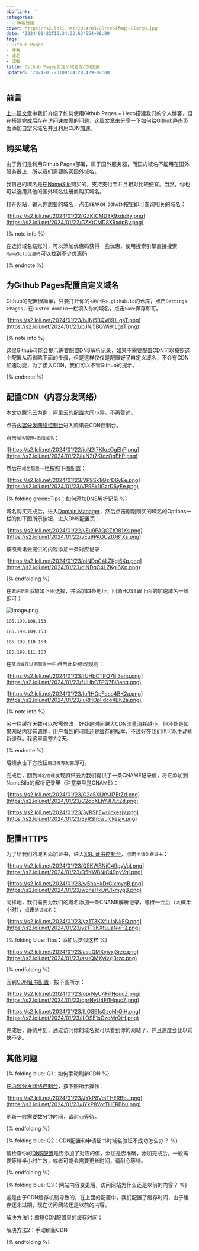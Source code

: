 ```yaml
---
abbrlink: ''
categories:
- - 博客搭建
cover: https://s2.loli.net/2024/03/05/cebTfmqjk8IxrgM.jpg
date: '2024-01-22T16:34:33.634564+08:00'
tags:
- Github Pages
- 博客
- 域名
- CDN
title: Github Pages自定义域名与CDN加速
updated: '2024-01-23T09:04:28.429+08:00'
---
```

## 前言

[上一篇文章](https://www.cappuccilo.top/2024/01/18/blog-building1/)中我们介绍了如何使用Github Pages + Hexo搭建我们的个人博客，但在搭建完成后存在访问速度慢的问题，这篇文章来分享一下如何给Github静态页面添加自定义域名并且利用CDN加速。

## 购买域名

由于我们是利用Github Pages部署，属于国外服务器，而国内域名不能用在国外服务器上，所以我们需要购买国外域名。

我自己的域名是在[NameSilo](https://www.namesilo.com/)购买的，支持支付宝并且相对比较便宜。当然，你也可以选用其他的国外域名注册商购买域名。

打开网站，输入你想要的域名，点击`SEARCH DOMAIN`按钮即可查询相关的域名：

![https://s2.loli.net/2024/01/22/GZKtCMD8X9xdpBy.png](https://s2.loli.net/2024/01/22/GZKtCMD8X9xdpBy.png)

{% note info %}

在选好域名结账时，可以添加优惠码获得一些优惠，使用搜索引擎直接搜索`NameSilo优惠码`可以找到不少优惠码

{% endnote %}

## 为Github Pages配置自定义域名

Github的配置很简单，只要打开你的`<用户名>.github.io`的仓库，点击`Settings`->`Pages`，在`Custom domain`一栏填入你的域名，点击`Save`保存即可。

![https://s2.loli.net/2024/01/23/bJNj5BQWi91LgsT.png](https://s2.loli.net/2024/01/23/bJNj5BQWi91LgsT.png)

{% note info %}

这里Github可能会提示需要配置DNS解析记录，如果不需要配置CDN可以按照这个配置从而省略下面的步骤，但是这样仅仅是配置好了自定义域名，不会有CDN加速功能，为了接入CDN，我们可以不管Github的提示。

{% endnote %}

## 配置CDN（内容分发网络）

本文以腾讯云为例，阿里云的配置大同小异，不再赘述。

点击[内容分发网络控制台](https://console.cloud.tencent.com/cdn)进入腾讯云CDN控制台。

点击`域名管理`-`添加域名`：

![https://s2.loli.net/2024/01/22/iuN2t7KfozOgEhP.png](https://s2.loli.net/2024/01/22/iuN2t7KfozOgEhP.png)

然后在`域名配置`一栏按照下图配置：

![https://s2.loli.net/2024/01/23/VP9Sk1iGzrD6yEe.png](https://s2.loli.net/2024/01/23/VP9Sk1iGzrD6yEe.png)

{% folding green::Tips：如何添加DNS解析记录 %}

域名购买完成后，进入[Domain Manager](https://www.namesilo.com/account_domains.php)，然后点击刚刚购买的域名的Options一栏的如下图所示按钮，进入DNS配置页：

![https://s2.loli.net/2024/01/22/vEu9PAQCZtO81Xs.png](https://s2.loli.net/2024/01/22/vEu9PAQCZtO81Xs.png)

按照腾讯云提供的内容添加一条对应记录：

![https://s2.loli.net/2024/01/23/oiNDqC4LZKgl6Xp.png](https://s2.loli.net/2024/01/23/oiNDqC4LZKgl6Xp.png)

{% endfolding %}

在`源站配置`添加如下图选择，并添加四条地址，回源HOST跟上面的加速域名一致即可：

![image.png](https://s2.loli.net/2024/01/23/5j48AmXKPHux9cN.png)

```plaintext
185.199.108.153

185.199.109.153

185.199.110.153

185.199.111.153
```

在`节点缓存过期配置`一栏点击此处修改规则：

![https://s2.loli.net/2024/01/23/fUHbCTPQ7Bi3anq.png](https://s2.loli.net/2024/01/23/fUHbCTPQ7Bi3anq.png)

![https://s2.loli.net/2024/01/23/IuRHOpFdco4BK2a.png](https://s2.loli.net/2024/01/23/IuRHOpFdco4BK2a.png)

{% note info %}

另一栏缓存天数可以按需修改，好处是时间越大CDN流量消耗越小，但坏处是如果网站内容有调整，用户看到的可能还是缓存的版本，不过好在我们也可以手动刷新缓存。我这里调整为2天。

{% endnote %}

后续点击下方按钮`跳过推荐配置`即可。

完成后，回到`域名管理`发现腾讯云为我们提供了一条CNAME记录值，将它添加到NameSilo的解析记录里（注意类型是CNAME）：

![https://s2.loli.net/2024/01/23/C2o5XLhYJI7EtZd.png](https://s2.loli.net/2024/01/23/C2o5XLhYJI7EtZd.png)

![https://s2.loli.net/2024/01/23/3yRShEwulckesjv.png](https://s2.loli.net/2024/01/23/3yRShEwulckesjv.png)

## 配置HTTPS

为了给我们的域名添加证书，进入[SSL 证书控制台](https://console.cloud.tencent.com/ssl)，点击`申请免费证书`：

![https://s2.loli.net/2024/01/23/Q5KWBNiC49pyVqI.png](https://s2.loli.net/2024/01/23/Q5KWBNiC49pyVqI.png)

![https://s2.loli.net/2024/01/23/w5haHkDrClxmygB.png](https://s2.loli.net/2024/01/23/w5haHkDrClxmygB.png)

同样地，我们需要为我们的域名添加一条CNAME解析记录，等待一会后（大概半小时），点击`验证域名`：

![https://s2.loli.net/2024/01/23/yz1T3KXfuJaNkFQ.png](https://s2.loli.net/2024/01/23/yz1T3KXfuJaNkFQ.png)

{% folding blue::Tips：添加后类似这样 %}

![https://s2.loli.net/2024/01/23/asuQMXyivxj3rzc.png](https://s2.loli.net/2024/01/23/asuQMXyivxj3rzc.png)

{% endfolding %}

回到[CDN证书配置](https://console.cloud.tencent.com/cdn/certificate)，按下图所示：

![https://s2.loli.net/2024/01/23/oprNyU4Fi1HqucZ.png](https://s2.loli.net/2024/01/23/oprNyU4Fi1HqucZ.png)

![https://s2.loli.net/2024/01/23/lLOSE1sGzoMrQiH.png](https://s2.loli.net/2024/01/23/lLOSE1sGzoMrQiH.png)

完成后，静待片刻，通过访问你的域名就可以看到你的网站了，并且速度会比以前快不少。

## 其他问题

{% folding blue::Q1：如何手动刷新CDN %}

在[内容分发网络控制台](https://console.cloud.tencent.com/cdn/domains)，按下图所示操作：

![https://s2.loli.net/2024/01/23/JYkP8VotTHERBbu.png](https://s2.loli.net/2024/01/23/JYkP8VotTHERBbu.png)

刷新一般需要数分钟时间，请耐心等待。

{% endfolding %}

{% folding blue::Q2：CDN配置和申请证书时域名验证不成功怎么办？ %}

请检查你的[DNS配置](https://www.namesilo.com/account_domain_manage_dns.php)是否添加了对应的值，添加是否准确，添加完成后，一般需要等待半小时生效，或者可能会需要更长时间，请耐心等待。

{% endfolding %}

{% folding blue::Q3：网站内容变更后，访问网站为什么还是以前的内容？ %}

这是由于CDN缓存机制导致的，在上面的配置中，我们配置了缓存时间，由于缓存还未过期，现在访问网站还是以前的内容。

解决方法1：缩短CDN配置里的缓存时间；

解决方法2：手动刷新CDN

{% endfolding %}
